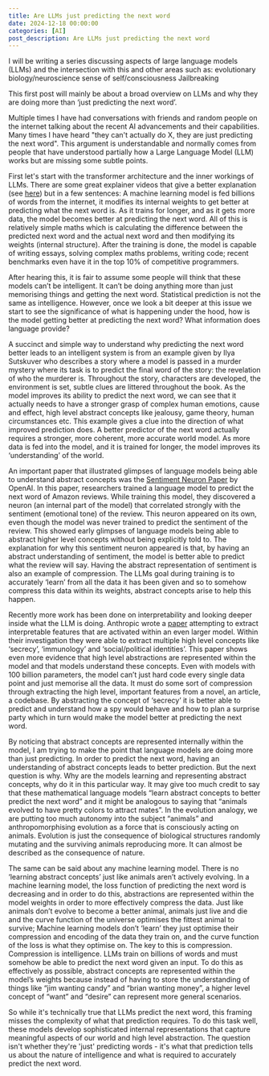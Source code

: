 ```yaml
---
title: Are LLMs just predicting the next word
date: 2024-12-18 00:00:00
categories: [AI]
post_description: Are LLMs just predicting the next word
---
```


I will be writing a series discussing aspects of large language models (LLMs) and the intersection with this and other areas such as:
evolutionary biology/neuroscience
sense of self/consciousness
Jailbreaking

This first post will mainly be about a broad overview on LLMs and why they are doing more than ‘just predicting the next word’.

Multiple times I have had conversations with friends and random people on the internet talking about the recent AI advancements and their capabilities. Many times I have heard "they can't actually do X, they are just predicting the next word". This argument is understandable and normally comes from people that have understood partially how a Large Language Model (LLM) works but are missing some subtle points.

First let's start with the transformer architecture and the inner workings of LLMs. There are some great explainer videos that give a better explanation (see [here](https://www.youtube.com/watch?v=LPZh9BOjkQs)) but in a few sentences: A machine learning model is fed billions of words from the internet, it modifies its internal weights to get better at predicting what the next word is. As it trains for longer, and as it gets more data, the model becomes better at predicting the next word. All of this is relatively simple maths which is calculating the difference between the predicted next word and the actual next word and then modifying its weights (internal structure). After the training is done, the model is capable of writing essays, solving complex maths problems, writing code; recent benchmarks even have it in the top 10% of competitive programmers.

After hearing this, it is fair to assume some people will think that these models can’t be intelligent. It can’t be doing anything more than just memorising things and getting the next word. Statistical prediction is not the same as intelligence. However, once we look a bit deeper at this issue we start to see the significance of what is happening under the hood, how is the model getting better at predicting the next word? What information does language provide?

A succinct and simple way to understand why predicting the next word better leads to an intelligent system is from an example given by Ilya Sutskuver who describes a story where a model is passed in a murder mystery where its task is to predict the final word of the story: the revelation of who the murderer is. Throughout the story, characters are developed, the environment is set, subtle clues are littered throughout the book. As the model improves its ability to predict the next word, we can see that it actually needs to have a stronger grasp of complex human emotions, cause and effect, high level abstract concepts like jealousy, game theory, human circumstances etc. This example gives a clue into the direction of what improved prediction does. A better predictor of the next word actually requires a stronger, more coherent, more accurate world model. As more data is fed into the model, and it is trained for longer, the model improves its ‘understanding’ of the world.

An important paper that illustrated glimpses of language models being able to understand abstract concepts was the [Sentiment Neuron Paper](https://openai.com/index/unsupervised-sentiment-neuron/) by OpenAI. In this paper, researchers trained a language model to predict the next word of Amazon reviews. While training this model, they discovered a neuron (an internal part of the model) that correlated strongly with the sentiment (emotional tone) of the review. This neuron appeared on its own, even though the model was never trained to predict the sentiment of the review. This showed early glimpses of language models being able to abstract higher level concepts without being explicitly told to. The explanation for why this sentiment neuron appeared is that, by having an abstract understanding of sentiment, the model is better able to predict what the review will say. Having the abstract representation of sentiment is also an example of compression. The LLMs goal during training is to accurately ‘learn’ from all the data it has been given and so to somehow compress this data within its weights, abstract concepts arise to help this happen.

Recently more work has been done on interpretability and looking deeper inside what the LLM is doing. Anthropic wrote a [paper](https://transformer-circuits.pub/2023/monosemantic-features/index.html) attempting to extract interpretable features that are activated within an even larger model. Within their investigation they were able to extract multiple high level concepts like ‘secrecy’, ‘immunology’ and ‘social/political identities’. This paper shows even more evidence that high level abstractions are represented within the model and that models understand these concepts. Even with models with 100 billion parameters, the model can’t just hard code every single data point and just memorise all the data. It must do some sort of compression through extracting the high level, important features from a novel, an article, a codebase. By abstracting the concept of ‘secrecy’ it is better able to predict and understand how a spy would behave and how to plan a surprise party which in turn would make the model better at predicting the next word.

By noticing that abstract concepts are represented internally within the model, I am trying to make the point that language models are doing more than just predicting. In order to predict the next word, having an understanding of abstract concepts leads to better prediction. But the next question is why. Why are the models learning and representing abstract concepts, why do it in this particular way. It may give too much credit to say that these mathematical language models “learn abstract concepts to better predict the next word” and it might be analogous to saying that “animals evolved to have pretty colors to attract mates”. In the evolution analogy, we are putting too much autonomy into the subject “animals” and anthropomorphising evolution as a force that is consciously acting on animals. Evolution is just the consequence of biological structures randomly mutating and the surviving animals reproducing more. It can almost be described as the consequence of nature.

The same can be said about any machine learning model. There is no ‘learning abstract concepts’ just like animals aren’t actively evolving. In a machine learning model, the loss function of predicting the next word is decreasing and in order to do this, abstractions are represented within the model weights in order to more effectively compress the data. Just like animals don’t evolve to become a better animal, animals just live and die and the curve function of the universe optimises the fittest animal to survive; Machine learning models don’t ‘learn’ they just optimise their compression and encoding of the data they train on, and the curve function of the loss is what they optimise on. The key to this is compression. Compression is intelligence. LLMs train on billions of words and must somehow be able to predict the next word given an input. To do this as effectively as possible, abstract concepts are represented within the model’s weights because instead of having to store the understanding of things like “jim wanting candy” and “brian wanting money”, a higher level concept of “want” and “desire” can represent more general scenarios.

So while it's technically true that LLMs predict the next word, this framing misses the complexity of what that prediction requires. To do this task well, these models develop sophisticated internal representations that capture meaningful aspects of our world and high level abstraction. The question isn't whether they're 'just' predicting words - it's what that prediction tells us about the nature of intelligence and what is required to accurately predict the next word.
